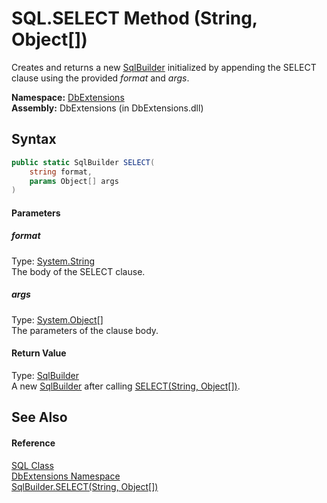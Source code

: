 SQL.SELECT Method (String, Object[])
====================================
Creates and returns a new [SqlBuilder][1] initialized by appending the SELECT clause using the provided *format* and *args*.

**Namespace:** [DbExtensions][2]  
**Assembly:** DbExtensions (in DbExtensions.dll)

Syntax
------

```csharp
public static SqlBuilder SELECT(
	string format,
	params Object[] args
)
```

#### Parameters

##### *format*
Type: [System.String][3]  
The body of the SELECT clause.

##### *args*
Type: [System.Object][4][]  
The parameters of the clause body.

#### Return Value
Type: [SqlBuilder][1]  
 A new [SqlBuilder][1] after calling [SELECT(String, Object[])][5]. 

See Also
--------

#### Reference
[SQL Class][6]  
[DbExtensions Namespace][2]  
[SqlBuilder.SELECT(String, Object[])][5]  

[1]: ../SqlBuilder/README.md
[2]: ../README.md
[3]: http://msdn.microsoft.com/en-us/library/s1wwdcbf
[4]: http://msdn.microsoft.com/en-us/library/e5kfa45b
[5]: ../SqlBuilder/SELECT_2.md
[6]: README.md